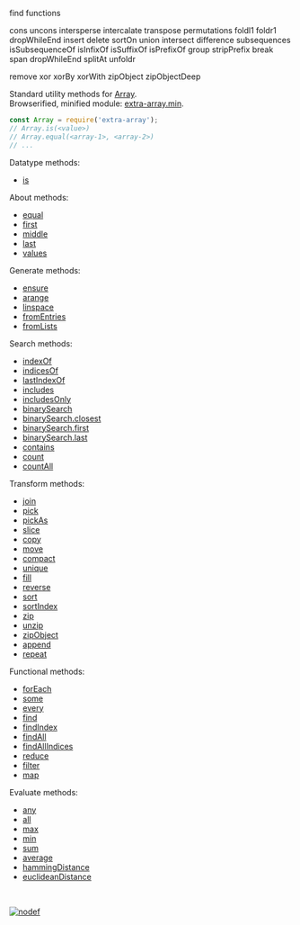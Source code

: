 find functions

cons
uncons
intersperse
intercalate
transpose
permutations
foldl1
foldr1
dropWhileEnd
insert
delete
sortOn
union
intersect
difference
subsequences
isSubsequenceOf
isInfixOf
isSuffixOf
isPrefixOf
group
stripPrefix
break
span
dropWhileEnd
splitAt
unfoldr

remove
xor
xorBy
xorWith
zipObject
zipObjectDeep


Standard utility methods for [Array].<br>
Browserified, minified module: [extra-array.min].

```javascript
const Array = require('extra-array');
// Array.is(<value>)
// Array.equal(<array-1>, <array-2>)
// ...
```

Datatype methods:
- [is](https://www.npmjs.com/package/@extra-array/is)

About methods:
- [equal](https://www.npmjs.com/package/@extra-array/equal)
- [first](https://www.npmjs.com/package/@extra-array/first)
- [middle](https://www.npmjs.com/package/@extra-array/middle)
- [last](https://www.npmjs.com/package/@extra-array/last)
- [values](https://www.npmjs.com/package/@extra-array/values)

Generate methods:
- [ensure](https://www.npmjs.com/package/@extra-array/ensure)
- [arange](https://www.npmjs.com/package/@extra-array/arange)
- [linspace](https://www.npmjs.com/package/@extra-array/linspace)
- [fromEntries](https://www.npmjs.com/package/@extra-array/from-entries)
- [fromLists](https://www.npmjs.com/package/@extra-array/from-lists)

Search methods:
- [indexOf](https://www.npmjs.com/package/@extra-array/index-of)
- [indicesOf](https://www.npmjs.com/package/@extra-array/indices-of)
- [lastIndexOf](https://www.npmjs.com/package/@extra-array/last-index-of)
- [includes](https://www.npmjs.com/package/@extra-array/includes)
- [includesOnly](https://www.npmjs.com/package/@extra-array/includes-only)
- [binarySearch](https://www.npmjs.com/package/@extra-array/binary-search)
- [binarySearch.closest](https://www.npmjs.com/package/@extra-array/binary-search.closest)
- [binarySearch.first](https://www.npmjs.com/package/@extra-array/binary-search.first)
- [binarySearch.last](https://www.npmjs.com/package/@extra-array/binary-search.last)
- [contains](https://www.npmjs.com/package/@extra-array/contains)
- [count](https://www.npmjs.com/package/@extra-array/count)
- [countAll](https://www.npmjs.com/package/@extra-array/count-all)

Transform methods:
- [join](https://www.npmjs.com/package/@extra-array/join)
- [pick](https://www.npmjs.com/package/@extra-array/pick)
- [pickAs](https://www.npmjs.com/package/@extra-array/pick-as)
- [slice](https://www.npmjs.com/package/@extra-array/slice)
- [copy](https://www.npmjs.com/package/@extra-array/copy)
- [move](https://www.npmjs.com/package/@extra-array/move)
- [compact](https://www.npmjs.com/package/@extra-array/compact)
- [unique](https://www.npmjs.com/package/@extra-array/unique)
- [fill](https://www.npmjs.com/package/@extra-array/fill)
- [reverse](https://www.npmjs.com/package/@extra-array/reverse)
- [sort](https://www.npmjs.com/package/@extra-array/sort)
- [sortIndex](https://www.npmjs.com/package/@extra-array/sort-index)
- [zip](https://www.npmjs.com/package/@extra-iterable/zip)
- [unzip](https://www.npmjs.com/package/@extra-iterable/zip)
- [zipObject](https://www.npmjs.com/package/@extra-array/zip-object)
- [append](https://www.npmjs.com/package/@extra-array/append)
- [repeat](https://www.npmjs.com/package/@extra-array/repeat)

Functional methods:
- [forEach](https://www.npmjs.com/package/@extra-array/for-each)
- [some](https://www.npmjs.com/package/@extra-array/some)
- [every](https://www.npmjs.com/package/@extra-array/every)
- [find](https://www.npmjs.com/package/@extra-array/find)
- [findIndex](https://www.npmjs.com/package/@extra-array/find-index)
- [findAll](https://www.npmjs.com/package/@extra-array/find-all)
- [findAllIndices](https://www.npmjs.com/package/@extra-array/find-all-indices)
- [reduce](https://www.npmjs.com/package/@extra-array/reduce)
- [filter](https://www.npmjs.com/package/@extra-array/filter)
- [map](https://www.npmjs.com/package/@extra-array/map)

Evaluate methods:
- [any](https://www.npmjs.com/package/@extra-array/any)
- [all](https://www.npmjs.com/package/@extra-array/all)
- [max](https://www.npmjs.com/package/@extra-array/max)
- [min](https://www.npmjs.com/package/@extra-array/min)
- [sum](https://www.npmjs.com/package/@extra-array/sum)
- [average](https://www.npmjs.com/package/@extra-array/average)
- [hammingDistance](https://www.npmjs.com/package/@extra-array/hamming-distance)
- [euclideanDistance](https://www.npmjs.com/package/@extra-array/euclidean-distance)
<br>


[![nodef](https://i.imgur.com/nwyrmkW.jpg)](https://nodef.github.io)

[Array]: https://developer.mozilla.org/en-US/docs/Web/JavaScript/Guide/Indexed_collections
[extra-array.min]: https://www.npmjs.com/package/extra-array.min

